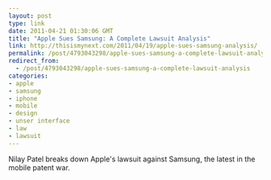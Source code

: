 ```yaml
---
layout: post
type: link
date: 2011-04-21 01:30:06 GMT
title: "Apple Sues Samsung: A Complete Lawsuit Analysis"
link: http://thisismynext.com/2011/04/19/apple-sues-samsung-analysis/
permalink: /post/4793043298/apple-sues-samsung-a-complete-lawsuit-analysis
redirect_from: 
  - /post/4793043298/apple-sues-samsung-a-complete-lawsuit-analysis
categories:
- apple
- samsung
- iphone
- mobile
- design
- unser interface
- law
- lawsuit
---
```

Nilay Patel breaks down Apple's lawsuit against Samsung, the latest in the mobile patent war.